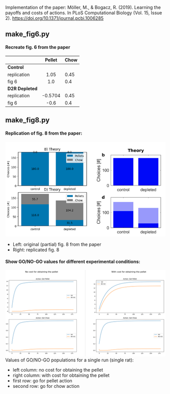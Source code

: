 Implementation of the paper: Möller, M., & Bogacz, R. (2019). Learning the payoffs and costs of actions. 
In PLoS Computational Biology (Vol. 15, Issue 2). https://doi.org/10.1371/journal.pcbi.1006285

## make_fig6.py

#### Recreate fig. 6 from the paper

|                            |  Pellet | Chow |
|----------------------------|:-------:|------|
| **Control**                |         |      |
| replication                | 1.05    | 0.45 |
| fig 6                      | 1.0     | 0.4  |
| **D2R Depleted**           |         |      |
| replication                | -0.5704 | 0.45 |
| fig 6                      | -0.6    | 0.4  |

## make_fig8.py

#### Replication of fig. 8 from the paper:

![fig8](figures/fig8.png)

  * Left: original (partial) fig. 8 from the paper
  * Right: replicated fig. 8

#### Show GO/NO-GO values for different experimental conditions:

![go/no-go](figures/go-nogo-values.png)
Values of GO/NO-GO populations for a single run (single rat):
* left column: no cost for obtaining the pellet
* right column: with cost for obtaining the pellet
* first row: go for pellet action
* second row: go for chow action